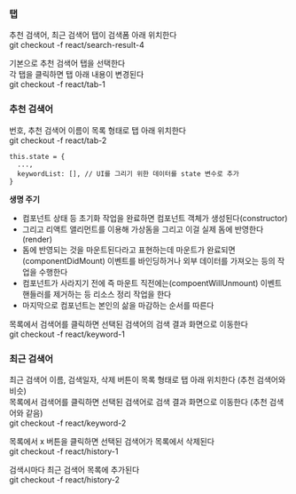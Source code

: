 ### 탭
추천 검색어, 최근 검색어 탭이 검색폼 아래 위치한다   
git checkout -f react/search-result-4   

기본으로 추천 검색어 탭을 선택한다  
각 탭을 클릭하면 탭 아래 내용이 변경된다  
git checkout -f react/tab-1  

### 추천 검색어
번호, 추천 검색어 이름이 목록 형태로 탭 아래 위치한다  
git checkout -f react/tab-2  
```
this.state = {
  ...,
  keywordList: [], // UI를 그리기 위한 데이터를 state 변수로 추가
}
```

**생명 주기**  
- 컴포넌트 상태 등 초기화 작업을 완료하면 컴포넌트 객체가 생성된다(constructor)
- 그리고 리액트 앨리먼트를 이용해 가상돔을 그리고 이걸 실제 돔에 반영한다(render)
- 돔에 반영되는 것을 마운트된다라고 표현하는데 마운트가 완료되면(componentDidMount) 이벤트를 바인딩하거나 외부 데이터를 가져오는 등의 작업을 수행한다
- 컴포넌트가 사라지기 전에 즉 마운트 직전에는(compoentWillUnmount) 이벤트 핸들러를 제거하는 등 리소스 정리 작업을 한다
- 마지막으로 컴포넌트는 본인의 삶을 마감하는 순서를 따른다

목록에서 검색어를 클릭하면 선택된 검색어의 검색 결과 화면으로 이동한다  
git checkout -f react/keyword-1   

### 최근 검색어
최근 검색어 이름, 검색일자, 삭제 버튼이 목록 형태로 탭 아래 위치한다 (추천 검색어와 비슷)    
목록에서 검색어를 클릭하면 선택된 검색어로 검색 결과 화면으로 이동한다 (추천 검색어와 같음)  
git checkout -f react/keyword-2  

목록에서 x 버튼을 클릭하면 선택된 검색어가 목록에서 삭제된다  
git checkout -f react/history-1  

검색시마다 최근 검색어 목록에 추가된다  
git checkout -f react/history-2  

